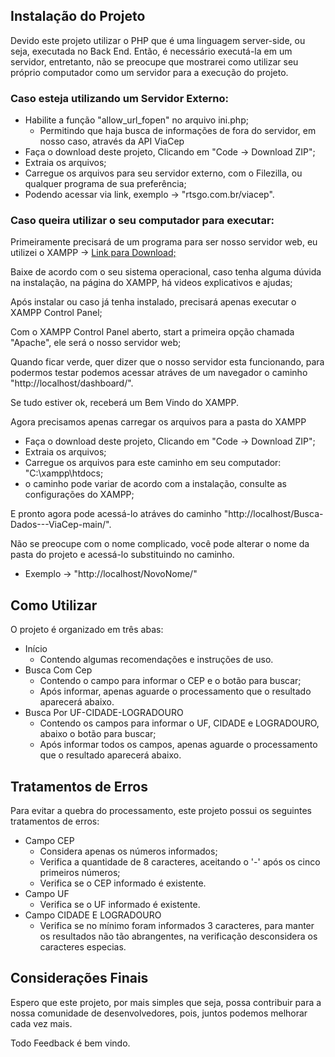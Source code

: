 <h2>Instalação do Projeto</h2> 
    <p>Devido este projeto utilizar o PHP que é uma linguagem server-side, ou seja, executada no Back End. Então, é necessário executá-la em um servidor, entretanto, não se preocupe que mostrarei como utilizar seu próprio computador como um servidor para a execução do projeto.</p>
    <h3>Caso esteja utilizando um Servidor Externo:</h3>
       <ul>
            <li> Habilite a função "allow_url_fopen" no arquivo ini.php;
                <ul>
                    <li>Permitindo que haja busca de informações de fora do servidor, em nosso caso, através da API ViaCep</li>
                </ul>
            </li>
            <li>Faça o download deste projeto, Clicando em "Code -> Download ZIP";</li>
            <li> Extraia os arquivos;</li>
            <li> Carregue os arquivos para seu servidor externo, com o Filezilla, ou qualquer programa de sua preferência; </li>
            <li> Podendo acessar via link, exemplo -> "rtsgo.com.br/viacep".</li>
        </ul>
    <h3>Caso queira utilizar o seu computador para executar:</h3>
        <p>Primeiramente precisará de um programa para ser nosso servidor web, eu utilizei o XAMPP ->
            <a href="https://www.apachefriends.org/pt_br/index.html">Link para Download;</a></p>
        <p> Baixe de acordo com o seu sistema operacional, caso tenha alguma dúvida na instalação, na página do XAMPP, há videos explicativos e ajudas;</p>
    <p>Após instalar ou caso já tenha instalado, precisará apenas executar o XAMPP Control Panel;</p>
    <p> Com o XAMPP Control Panel aberto, start a primeira opção chamada "Apache", ele será o nosso servidor web;</p>
    <p> Quando ficar verde, quer dizer que o nosso servidor esta funcionando, para podermos testar podemos acessar atráves de um navegador o caminho "http://localhost/dashboard/".</p>
    <p>Se tudo estiver ok, receberá um Bem Vindo do XAMPP.</p>
    <p>Agora precisamos apenas carregar os arquivos para a pasta do XAMPP</p>
        <ul>
            <li> Faça o download deste projeto, Clicando em "Code -> Download ZIP";</li>
            <li> Extraia os arquivos;</li>
            <li> Carregue os arquivos para este caminho em seu computador: "C:\xampp\htdocs;</li>
            <li> o caminho pode variar de acordo com a instalação, consulte as configurações do XAMPP;</li>
        </ul>
        <p> E pronto agora pode acessá-lo atráves do caminho "http://localhost/Busca-Dados---ViaCep-main/".</p>
        <p> Não se preocupe com o nome complicado, você pode alterar o nome da pasta do projeto e acessá-lo substituindo no caminho.</p>
         <ul>
         <li> Exemplo -> "http://localhost/NovoNome/"</li>
        </ul>
       
 <h2> Como Utilizar </h2>
    <p> O projeto é organizado em três abas:</p>
        <ul>
            <li> Início 
               <ul> 
                   <li>Contendo algumas recomendações e instruções de uso.</li>
               </ul>
            </li>
            <li> Busca Com Cep
               <ul> 
                   <li>Contendo o campo para informar o CEP e o botão para buscar;</li>
                   <li> Após informar, apenas aguarde o processamento que o resultado aparecerá abaixo. </li>
               </ul>
            </li>
            <li> Busca Por UF-CIDADE-LOGRADOURO
                <ul> 
                   <li> Contendo os campos para informar o UF, CIDADE e LOGRADOURO, abaixo o botão para buscar; </li>
                   <li> Após informar todos os campos, apenas aguarde o processamento que o resultado aparecerá abaixo. </li>
               </ul>
            </li>
        </ul>
<h2> Tratamentos de Erros</h2>
    <p>Para evitar a quebra do processamento, este projeto possui os seguintes tratamentos de erros:</p>
        <ul> 
            <li> Campo CEP 
                <ul> 
                   <li> Considera apenas os números informados;</li>
                   <li> Verifica a quantidade de 8 caracteres, aceitando o '-' após os cinco primeiros números;</li>
                   <li> Verifica se o CEP informado é existente.</li>
               </ul>
            </li>
            <li> Campo UF 
                <ul> 
                   <li> Verifica se o UF informado é existente.</li>
               </ul>
            </li>
            <li> Campo CIDADE E LOGRADOURO
                <ul> 
                   <li> Verifica se no mínimo foram informados 3 caracteres, para manter os resultados não tão abrangentes, na verificação desconsidera os caracteres especias. </li>
               </ul>
             </li>
        </ul>
<h2> Considerações Finais </h2>
    <p> Espero que este projeto, por mais simples que seja, possa contribuir para a nossa comunidade de desenvolvedores, pois, juntos podemos melhorar cada vez mais.</p>
    <p> Todo Feedback é bem vindo.</p>

